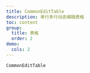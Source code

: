 ```yaml
---
title: CommonEditTable
description: 单行多行动态编辑表格
toc: content
group:
  title: 表格
  order: 2
demo:
  cols: 2
---
```


<code src='./demo/demo1.tsx'>CommonEditTable<code>
